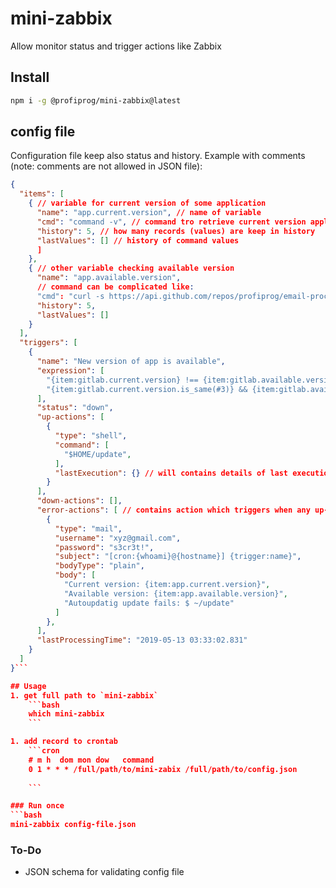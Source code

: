 # mini-zabbix
Allow monitor status and trigger actions like Zabbix

## Install
```bash
npm i -g @profiprog/mini-zabbix@latest
```

## config file
Configuration file keep also status and history.
Example with comments (note: comments are not allowed in JSON file):
```json
{
  "items": [
    { // variable for current version of some application
      "name": "app.current.version", // name of variable 
      "cmd": "command -v", // command tro retrieve current version application
      "history": 5, // how many records (values) are keep in history
      "lastValues": [] // history of command values
      ]
    },
    { // other variable checking available version
      "name": "app.available.version",
      // command can be complicated like:
      "cmd": "curl -s https://api.github.com/repos/profiprog/email-process-output/tags | node -e \"console.log(JSON.parse(require('fs').readFileSync('/dev/stdin','utf8'))[0].name.replace(/^v/,''));\"",
      "history": 5,
      "lastValues": []
    } 
  ],
  "triggers": [
    {
      "name": "New version of app is available",
      "expression": [
        "{item:gitlab.current.version} !== {item:gitlab.available.version} && ",
        "{item:gitlab.current.version.is_same(#3)} && {item:gitlab.available.version.is_same(#3)}"
      ],
      "status": "down",
      "up-actions": [
        {
          "type": "shell",
          "command": [
            "$HOME/update",
          ],
          "lastExecution": {} // will contains details of last execution
        }
      ],
      "down-actions": [],
      "error-actions": [ // contains action which triggers when any up-action or down-action fails
        {
          "type": "mail",
          "username": "xyz@gmail.com",
          "password": "s3cr3t!",
          "subject": "[cron:{whoami}@{hostname}] {trigger:name}",
          "bodyType": "plain",
          "body": [
            "Current version: {item:app.current.version}",
            "Available version: {item:app.available.version}",
            "Autoupdatig update fails: $ ~/update"
          ]
        },
      ],
      "lastProcessingTime": "2019-05-13 03:33:02.831"
    }
  ]
}```

## Usage
1. get full path to `mini-zabbix`
	```bash
	which mini-zabbix
	```

1. add record to crontab
	```cron
	# m h  dom mon dow   command
	0 1 * * * /full/path/to/mini-zabix /full/path/to/config.json
	
	```

### Run once
```bash
mini-zabbix config-file.json
```

### To-Do
 * JSON schema for validating config file
   
